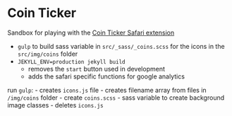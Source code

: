 # Coin Ticker

Sandbox for playing with the [Coin Ticker Safari extension](https://github.com/quoid/coin-ticker)

- `gulp` to build sass variable in `src/_sass/_coins.scss` for the icons in the `src/img/coins` folder
- `JEKYLL_ENV=production jekyll build`
    - removes the `start` button used in development
    - adds the safari specific functions for google analytics
    
run `gulp`:
    - creates `icons.js` file
    - creates filename array from files in `/img/coins` folder
    - create `coins.scss`
        - sass variable to create background image classes
    - deletes `icons.js`